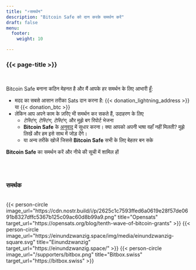 ```yaml
---
title: "⚡समर्थन"
description: "Bitcoin Safe को दान करके समर्थन करें"
draft: false
menu:
  footer:
    weight: 10 

---
```


### {{< page-title >}} 


<br>

Bitcoin Safe बनाना कठिन मेहनत है और मैं आपके हर समर्थन के लिए आभारी हूँ:
- मदद का सबसे आसान तरीका Sats दान करना है: {{< donation_lightning_address >}} या {{< donation_btc >}}
- लेकिन आप अपने काम के ज़रिए भी समर्थन कर सकते हैं, उदाहरण के लिए
  -   *टेस्टिंग*, *टेस्टिंग*, *टेस्टिंग*, और मुझे बग रिपोर्ट भेजना
  - **Bitcoin Safe** के [अनुवाद](https://hosted.weblate.org/engage/bitcoin-safe/) में सुधार करना। क्या आपको अपनी भाषा वहाँ नहीं मिलती? मुझे लिखें और हम इसे साथ में जोड़ देंगे।
  - या अन्य तरीके खोजें जिससे **Bitcoin Safe** सभी के लिए बेहतर बन सके

**Bitcoin Safe** का समर्थन करें और नीचे की सूची में शामिल हों

<br>
<br>

### समर्थक

<br> 
 

<div class="row">
  {{< person-circle image_url="https://cdn.nostr.build/i/p/2625c1c7593ffed6a0619e28f57de0691b8327dffc5367b125c09ac60d8b99a9.png" title="Opensats" target_url="https://opensats.org/blog/tenth-wave-of-bitcoin-grants" >}}
  {{< person-circle image_url="https://einundzwanzig.space/img/media/einundzwanzig-square.svg" title="Einundzwanzig" target_url="https://einundzwanzig.space/" >}}
  {{< person-circle image_url="/supporters/bitbox.png" title="Bitbox.swiss" target_url="https://bitbox.swiss" >}}



</div>